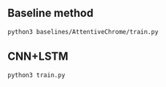 ## Baseline method

``` 
python3 baselines/AttentiveChrome/train.py
```

##  CNN+LSTM
```
python3 train.py
```
